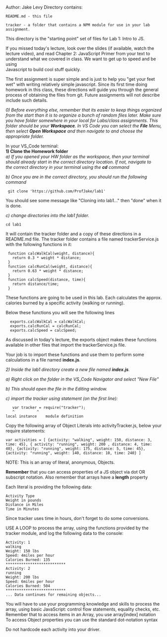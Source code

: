 Author: Jake Levy
Directory contains:

    README.md - this file

    tracker - a folder that contains a NPM module for use in your lab
    assignment.

This directory is the "starting point" set of files for Lab 1: Intro to JS.  
  
If you missed today's lecture, look over the slides (if available, watch the  
lecture video), and  read Chapter 2: JavaScript Primer from your text to  
understand what we covered in class.  We want to get up to speed and be using  
Javascript to build cool stuff quickly.  
  
The first assignment is super simple and is just to help you "get your feet  
wet" with writing relatively simple javascript. Since its first time doing
homework in this class, these directions will guide you through the general
process of obtaining the files from git.  Future assignments will not describe
include such details.
  
*0) Before everything else, remember that its easier to keep things organized
from the start than it is to organize a bunch of random files later.  Make sure
you have folder somewhere in your local for Labs/class assignments.  This
folder should be your **Workspace**.  In VS Code you can select the **File**
Menu, then select **Open Workspace** and then navigate to and choose the
appropriate folder.*

In your VS_Code terminal:  
**1) Clone the Homework folder**  
*a) If you opened your HW folder as the workspace, then your terminal  
should already start in the correct directory location.  If not, navigate to  
the correct directory in your terminal using the **cd** command*
  
*b)  Once you are in the correct directory, you should run the following command*

     git clone 'https://github.com/ProfJake/lab1'

You should see some message like "Cloning into lab1..." then "done" when it is
done. 

*c) change directories into the lab1 folder.*  

    cd lab1
    
It will contain the tracker folder and a copy of these directions in a 
README.md file.  The tracker folder contains a file named trackerService.js
with the following functions in it:

     function calcWalkCal(weight, distance){  
       return 0.3 * weight * distance;  
     }  
     function calcRunCal(weight, distance){  
       return 0.63 * weight * distance;  
     }  
     function calcSpeed(distance, time){
       return distance/time;  
     }

These functions are going to be used in this lab.  Each calculates the approx.
calories burned by a specific activity (walking or running).  
  
Below these functions you will see the following lines

      exports.calcWalkCal = calcWalkCal;  
      exports.calcRunCal = calcRunCal;  
      exports.calcSpeed = calcSpeed;

As discussed in today's lecture, the exports object makes these functions
available in other files that import the trackerService.js file.

Your job is to import these functions and use them to perform some calculations
in a file named **index.js**.

*2) Inside the lab1 directory create a new file named **index.js**.*

<em> a) Right click on the folder in the VS_Code Navigator and select "New File"

   b) This should open the file in the Editing window.  

   c) import the tracker using statement (on the first line): </em>

       var tracker = require("tracker");
	   ^	      ^
    local instance    module definition

Copy the following array of Object Literals into activityTracker.js, below
your require statements:

    var activities = [ {activity: "walking", weight: 150, distance: 3, time: 45}, { activity: "running", weight: 200 , distance: 4, time: 40}, {activity: "running", weight: 175, distance: 5, time: 45}, {activity: "running", weight: 140, distance: 10, time: 240} ]
    

NOTE:  This is an array of literal, anonymous, Objects. 

<b> Remember</b> that you can access properties of a JS object via dot OR subscript notation.  Also remember that arrays have a <b>length</b> property

Each literal is providing the following data:

    Activity Type
    Weight in pounds
    Distance in Miles
    Time in Minutes

Since tracker uses time in hours, don't forget to do some conversions.

USE A LOOP to process the array, using the functions provided by the tracker
module, and log the following data to the console:

    Activity: 1
    walking
    Weight: 150 lbs
    Speed: 4miles per hour
    Calories Burned: 135
    ***************************
    Activity: 2
    running
    Weight: 200 lbs
    Speed: 6miles per hour
    Calories Burned: 504
    ***************************
    ... Data continues for remaining objects...

 You will have to use your programming knowledge and skills to process the
 array, using basic JavaScript: control flow statements, equality checks, etc.
 Remember that to access items in an Array, you use array[index] notation
 To access Object properties you can use the standard dot-notation syntax


Do not hardcode each activity into your driver.
